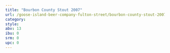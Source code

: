 ```yaml
---
title: "Bourbon County Stout 2007"
url: /goose-island-beer-company-fulton-street/bourbon-county-stout-2007/
category: 
style: 
abv: 13
ibu: 0
srm: 0
upc: 0
---
```


